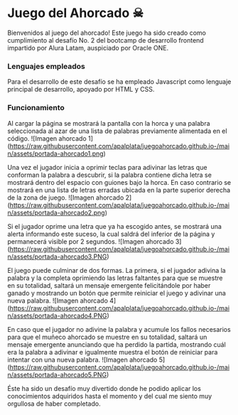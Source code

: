 # Juego del Ahorcado ☠

Bienvenidos al juego del ahorcado! Este juego ha sido creado como cumplimiento al desafío No. 2 del bootcamp de desarrollo frontend impartido por Alura Latam, auspiciado por Oracle ONE.

### Lenguajes empleados
Para el desarrollo de este desafío se ha empleado Javascript como lenguaje principal de desarrollo, apoyado por HTML y CSS.

### Funcionamiento
Al cargar la página se mostrará la pantalla con la horca y una palabra seleccionada al azar de una lista de palabras previamente alimentada en el código.
![Imagen ahorcado 1]
(https://raw.githubusercontent.com/apalplata/juegoahorcado.github.io-/main/assets/portada-ahorcado1.png)

Una vez el jugador inicia a oprimir teclas para adivinar las letras que conforman la palabra a descubrir, si la palabra contiene dicha letra se mostrará dentro del espacio con guiones bajo la horca. En caso contrario se mostrará en una lista de letras erradas ubicada en la parte superior derecha de la zona de juego.
![Imagen ahorcado 2]
(https://raw.githubusercontent.com/apalplata/juegoahorcado.github.io-/main/assets/portada-ahorcado2.png)

Si el jugador oprime una letra que ya ha escogido antes, se mostrará una alerta informando este suceso, la cual saldrá del inferior de la página y permanecerá visible por 2 segundos.
![Imagen ahorcado 3]
(https://raw.githubusercontent.com/apalplata/juegoahorcado.github.io-/main/assets/portada-ahorcado3.PNG)

El juego puede culminar de dos formas. La primera, si el jugador adivina la palabra y la completa oprimiendo las letras faltantes para que se muestre en su totalidad, saltará un mensaje emergente felicitándole por haber ganado y mostrando un botón que permite reiniciar el juego y adivinar una nueva palabra.
![Imagen ahorcado 4]
(https://raw.githubusercontent.com/apalplata/juegoahorcado.github.io-/main/assets/portada-ahorcado4.PNG)

En caso que el jugador no adivine la palabra y acumule los fallos necesarios para que el muñeco ahorcado se muestre en su totalidad, saltará un mensaje emergente anunciando que ha perdido la partida, mostrando cuál era la palabra a adivinar e igualmente muestra el botón de reiniciar para intentar con una nueva palabra.
![Imagen ahorcado 5]
(https://raw.githubusercontent.com/apalplata/juegoahorcado.github.io-/main/assets/portada-ahorcado5.PNG)

Éste ha sido un desafío muy divertido donde he podido aplicar los conocimientos adquiridos hasta el momento y del cual me siento muy orgullosa de haber completado.
